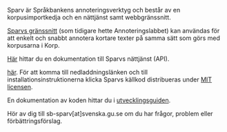 Sparv är Språkbankens annoteringsverktyg och består
av en korpusimportkedja och en nättjänst samt webbgränssnitt.

[Sparvs gränssnitt](https://spraakbanken.gu.se/sparv/)
(som tidigare hette Annoteringslabbet) kan användas för att
enkelt och snabbt annotera kortare texter på samma sätt som
görs med korpusarna i Korp.

[Här](https://spraakbanken.gu.se/swe/forskning/infrastruktur/sparv/nättjänst)
hittar du en dokumentation till Sparvs nättjänst (API).

[här](https://spraakbanken.gu.se/swe/forskning/infrastruktur/sparv/distribution).
För att komma till nedladdningslänken och till installationsinstruktionerna klicka
Sparvs källkod distribueras under [MIT licensen](https://opensource.org/licenses/MIT).

En dokumentation av koden hittar du i
[utvecklingsguiden](https://spraakbanken.gu.se/swe/forskning/infrastruktur/sparv/utvecklingsguides).

Hör av dig till sb-sparv[at]svenska.gu.se om du har frågor, problem eller förbättringsförslag.
